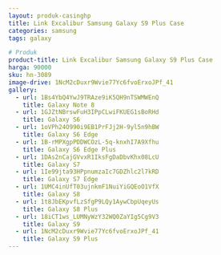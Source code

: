 ```yaml
---
layout: produk-casinghp
title: Link Excalibur Samsung Galaxy S9 Plus Case
categories: samsung
tags: galaxy

# Produk
product-title: Link Excalibur Samsung Galaxy S9 Plus Case
harga: 90000
sku: hn-3089
image-drive: 1NcM2cDuxr9Wvie77Yc6fvoErxoJPf_41
gallery:
  - url: 1Bs4YbQ4YwJ9TRAze9iK5QH9nTSWMWEnQ
    title: Galaxy Note 8
  - url: 1GJZtNBrswFuH3IPpCLwiFKUEG1sBoRHd
    title: Galaxy S6
  - url: 1oVPh24O990i9EB1PrFJj2H-9yl5n9hBW
    title: Galaxy S6 Edge
  - url: 1B-rMPXgpPDDWCOzL-5q-knxhI7A9Xfhu
    title: Galaxy S6 Edge Plus
  - url: 1DAs2nCajGVvxR1IksFgDaDbvKhx08LcU
    title: Galaxy S7
  - url: 1Ie99jta93HPpnumzaIc7GDZhlc2l7kRD
    title: Galaxy S7 Edge
  - url: 1UMC4inUfT03ujnkmF1NuiYiGQEoO1VfX
    title: Galaxy S8
  - url: 1t8JbEKpvfLzSfgP9LQy1AywCbpUqeyUs
    title: Galaxy S8 Plus
  - url: 18iCT1ws_LUMNyWzY32WQ0ZaYIg5Cg9V3
    title: Galaxy S9
  - url: 1NcM2cDuxr9Wvie77Yc6fvoErxoJPf_41
    title: Galaxy S9 Plus
---
```

